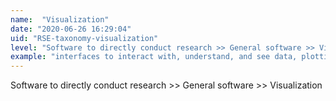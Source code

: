 ```yaml
---
name:  "Visualization"
date: "2020-06-26 16:29:04"
uid: "RSE-taxonomy-visualization"
level: "Software to directly conduct research >> General software >> Visualization"
example: "interfaces to interact with, understand, and see data, plotting tools" 
---
```


Software to directly conduct research >> General software >> Visualization